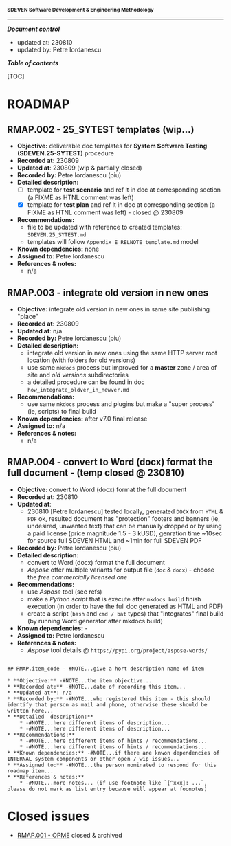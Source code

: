 <small>**SDEVEN Software Development & Engineering Methodology**</small>


***

***Document control***

* updated at: 230810<br>
* updated by: Petre Iordanescu



***Table of contents***

[TOC]


# ROADMAP


## RMAP.002 - 25_SYTEST templates (wip...)

* **Objective:** deliverable doc templates for **System Software Testing (SDEVEN.25-SYTEST)** procedure
* **Recorded at:** 230809
* **Updated at**: 230809 (wip & partially closed)
* **Recorded by:** Petre Iordanescu (piu)
* **Detailed  description:**
    * [ ] template for __test scenario__ and ref it in doc at corresponding section (a FIXME as HTNL comment was left)
    * [x] template for __test plan__ and ref it in doc at corresponding section (a FIXME as HTNL comment was left) - closed @ 230809
* **Recommendations:**
    * file to be updated with reference to created templates: `SDEVEN.25_SYTEST.md`
    * templates will follow `Appendix_E_RELNOTE_template.md` model
* **Known dependencies:** none
* **Assigned to:** Petre Iordanescu
* **References & notes:**
    * n/a





## RMAP.003 - integrate old version in new ones

* **Objective:** integrate old version in new ones in same site publishing "place"
* **Recorded at:** 230809
* **Updated at**: n/a
* **Recorded by:** Petre Iordanescu (piu)
* **Detailed  description:**
    * integrate old version in new ones using the same HTTP server root location (with folders for old versions)
    * use same `mkdocs` process but improved for a **master** zone / area of site and *old versions* subdirectories
    * a detailed procedure can be found in doc `how_integrate_oldver_in_newver.md`
* **Recommendations:**
    * use same `mkdocs` process and plugins but make a "super process" (ie, scripts) to final build
* **Known dependencies:** after v7.0 final release
* **Assigned to:** n/a
* **References & notes:**
    * n/a






## RMAP.004 - convert to Word (docx) format the full document - (temp closed @ 230810)

* **Objective:** convert to Word (docx) format the full document
* **Recorded at:** 230810
* **Updated at**:
    * 230810 [Petre Iordanescu] tested locally, generated `DOCX` from `HTML` & `PDF` ok, resulted document has "protection" footers and banners (ie, undesired, unwanted text) that can be manually dropped or by using a paid license (price magnitude 1.5 - 3 kUSD), genration time ~10sec for source full SDEVEN HTML and ~1min for full SDEVEN PDF
* **Recorded by:** Petre Iordanescu (piu)
* **Detailed  description:**
    * convert to Word (docx) format the full document
    * _Aspose_ offer multiple variants for output file (`doc` & `docx`) - choose the _free commercially licensed one_
* **Recommendations:**
    * use _Aspose_ tool (see refs)
    * make a _Python script_ that is execute after `mkdocs build` finish execution (in order to have the full doc generated as HTML and PDF)
    * create a script (`bash` and `cmd / bat` types) that "integrates" final build (by running Word generator after mkdocs build)
* **Known dependencies:** -
* **Assigned to:** Petre Iordanescu
* **References & notes:**
    * _Aspose_ tool details @ `https://pypi.org/project/aspose-words/` 











``` #NOTE: TEMPLATE section use for future

## RMAP.item_code - #NOTE...give a hort description name of item

* **Objective:** -#NOTE...the item objective...
* **Recorded at:** -#NOTE...date of recording this item...
* **Updated at**: n/a
* **Recorded by:** -#NOTE...who registered this item - this should identify that person as mail and phone, otherwise these should be written here...
* **Detailed  description:**
    * -#NOTE...here different items of description...
    * -#NOTE...here different items of description...
* **Recommendations:**
    * -#NOTE...here different items of hints / recommendations...
    * -#NOTE...here different items of hints / recommendations...
* **Known dependencies:** -#NOTE...if there are knwon dependencies of INTERNAL system components or other open / wip issues...
* **Assigned to:** -#NOTE...the person nominated to respond for this roadmap item...
* **References & notes:**
    * -#NOTE...more notes... (if use footnote like `[^xxx]: ...`, please do not mark as list entry because will appear at foonotes)

```





# Closed issues

* [RMAP.001 - OPME](versions_history/RMAP_001.md) closed & archived 



